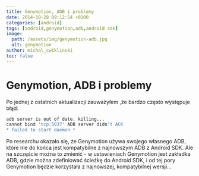 ```yaml
---
title: Genymotion, ADB i problemy
date: 2014-10-28 09:12:54 +0100
categories: [android]
tags: [android,genymotion,adb,android sdk]
image:
  path: /assets/img/genymotion-adb.jpg
  alt: genymotion
author: michal_cwiklinski
toc: false
---
```


# Genymotion, ADB i problemy

Po jednej z ostatnich aktualizacji zauważyłem ,że bardzo często występuje błąd:
```bash
adb server is out of date. killing... 
cannot bind 'tcp:5037' ADB server didn't ACK 
* failed to start daemon *
```

Po researchu okazało się, że Genymotion używa swojego własnego ADB, które nie do końca jest kompatybilne z najnowszym ADB z Android SDK. Ale na szczęście można to zmienić - w ustawieniach Genymotion jest zakładka ADB, gdzie można zdefiniować ścieżkę do Android SDK, i od tej pory Genymotion będzie korzystała z najnowszej, kompatybilnej wersji...